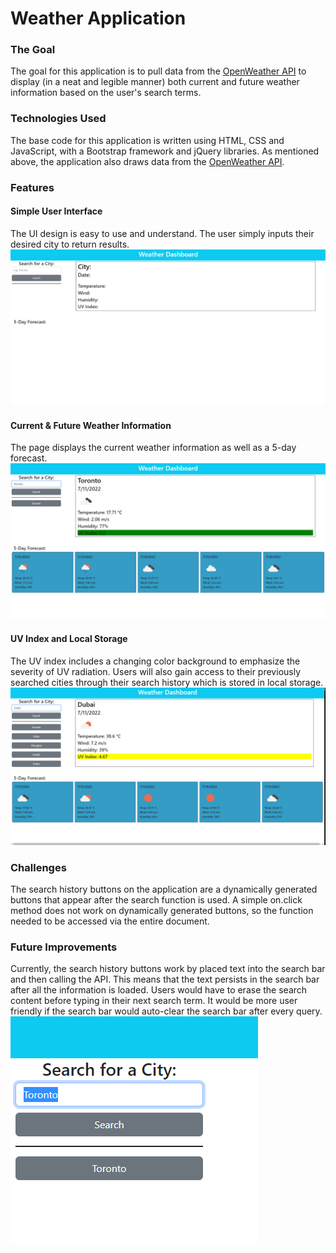 # Weather Application

### The Goal
The goal for this application is to pull data from the [OpenWeather API](https://openweathermap.org/api/one-call-api#data) to display (in a neat and legible manner) both current and future weather information based on the user's search terms. 

### Technologies Used
The base code for this application is written using HTML, CSS and JavaScript, with a Bootstrap framework and jQuery libraries.
As mentioned above, the application also draws data from the [OpenWeather API](https://openweathermap.org/api/one-call-api#data).

### Features

#### Simple User Interface
The UI design is easy to use and understand. The user simply inputs their desired city to return results.
![simple UI design](/assets/images/empty1.png)

#### Current & Future Weather Information
The page displays the current weather information as well as a 5-day forecast.
![current & future weather displayed](/assets/images/searched1.png)

#### UV Index and Local Storage
The UV index includes a changing color background to emphasize the severity of UV radiation. Users will also gain access to their previously searched cities through their search history which is stored in local storage.
![UV index and search history](/assets/images/searched2.png)

### Challenges
The search history buttons on the application are a dynamically generated buttons that appear after the search function is used. A simple on.click method does not work on dynamically generated buttons, so the function needed to be accessed via the entire document.

### Future Improvements
Currently, the search history buttons work by placed text into the search bar and then calling the API. This means that the text persists in the search bar after all the information is loaded. Users would have to erase the search content before typing in their next search term. It would be more user friendly if the search bar would auto-clear the search bar after every query.
![search bar](/assets/images/erase_search.png)
